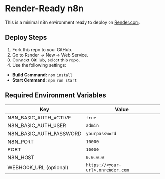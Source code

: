 # Render-Ready n8n

This is a minimal n8n environment ready to deploy on [Render.com](https://render.com).

## Deploy Steps

1. Fork this repo to your GitHub.
2. Go to Render → New → Web Service.
3. Connect GitHub, select this repo.
4. Use the following settings:

- **Build Command:** `npm install`
- **Start Command:** `npm run start`

## Required Environment Variables

| Key                       | Value                      |
|--------------------------|----------------------------|
| N8N_BASIC_AUTH_ACTIVE    | `true`                     |
| N8N_BASIC_AUTH_USER      | `admin`                    |
| N8N_BASIC_AUTH_PASSWORD  | `yourpassword`             |
| N8N_PORT                 | `10000`                    |
| PORT                     | `10000`                    |
| N8N_HOST                 | `0.0.0.0`                  |
| WEBHOOK_URL (optional)   | `https://<your-url>.onrender.com` |